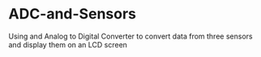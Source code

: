 # ADC-and-Sensors
Using and Analog to Digital Converter to convert data from three sensors and display them on an LCD screen
